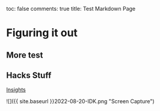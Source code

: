 toc: false
comments: true
title: Test Markdown Page

# Figuring it out

## More test

## Hacks Stuff
[Insights](https://github.com/Wyndlow/page/pulse)

![]({{ site.baseurl }}2022-08-20-IDK.png "Screen Capture")